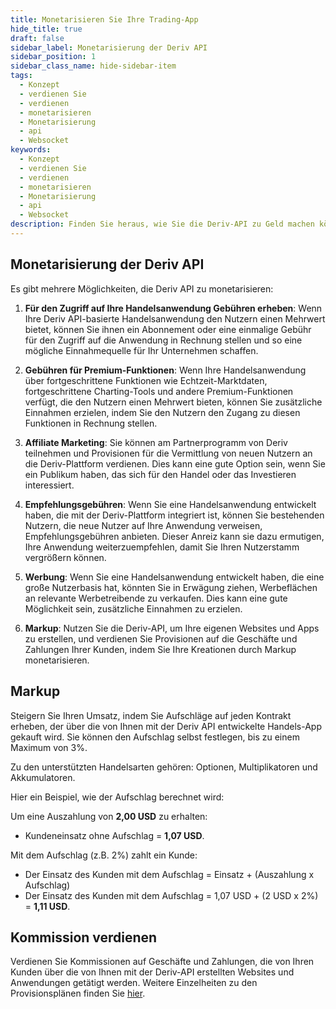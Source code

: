 ```yaml
---
title: Monetarisieren Sie Ihre Trading-App
hide_title: true
draft: false
sidebar_label: Monetarisierung der Deriv API
sidebar_position: 1
sidebar_class_name: hide-sidebar-item
tags:
  - Konzept
  - verdienen Sie
  - verdienen
  - monetarisieren
  - Monetarisierung
  - api
  - Websocket
keywords:
  - Konzept
  - verdienen Sie
  - verdienen
  - monetarisieren
  - Monetarisierung
  - api
  - Websocket
description: Finden Sie heraus, wie Sie die Deriv-API zu Geld machen können, indem Sie ein Deriv-Partner werden, Werbung in Ihrer Trading-App schalten oder Premium-Funktionen anbieten.
---
```


## Monetarisierung der Deriv API

Es gibt mehrere Möglichkeiten, die Deriv API zu monetarisieren:

1. **Für den Zugriff auf Ihre Handelsanwendung Gebühren erheben**: Wenn Ihre Deriv API-basierte Handelsanwendung den Nutzern einen Mehrwert bietet, können Sie ihnen ein Abonnement oder eine einmalige Gebühr für den Zugriff auf die Anwendung in Rechnung stellen und so eine mögliche Einnahmequelle für Ihr Unternehmen schaffen.

2. **Gebühren für Premium-Funktionen**: Wenn Ihre Handelsanwendung über fortgeschrittene Funktionen wie Echtzeit-Marktdaten, fortgeschrittene Charting-Tools und andere Premium-Funktionen verfügt, die den Nutzern einen Mehrwert bieten, können Sie zusätzliche Einnahmen erzielen, indem Sie den Nutzern den Zugang zu diesen Funktionen in Rechnung stellen.

3. **Affiliate Marketing**: Sie können am Partnerprogramm von Deriv teilnehmen und Provisionen für die Vermittlung von neuen Nutzern an die Deriv-Plattform verdienen. Dies kann eine gute Option sein, wenn Sie ein Publikum haben, das sich für den Handel oder das Investieren interessiert.

4. **Empfehlungsgebühren**: Wenn Sie eine Handelsanwendung entwickelt haben, die mit der Deriv-Plattform integriert ist, können Sie bestehenden Nutzern, die neue Nutzer auf Ihre Anwendung verweisen, Empfehlungsgebühren anbieten. Dieser Anreiz kann sie dazu ermutigen, Ihre Anwendung weiterzuempfehlen, damit Sie Ihren Nutzerstamm vergrößern können.

5. **Werbung**: Wenn Sie eine Handelsanwendung entwickelt haben, die eine große Nutzerbasis hat, könnten Sie in Erwägung ziehen, Werbeflächen an relevante Werbetreibende zu verkaufen. Dies kann eine gute Möglichkeit sein, zusätzliche Einnahmen zu erzielen.

6. **Markup**: Nutzen Sie die Deriv-API, um Ihre eigenen Websites und Apps zu erstellen, und verdienen Sie Provisionen auf die Geschäfte und Zahlungen Ihrer Kunden, indem Sie Ihre Kreationen durch Markup monetarisieren.

## Markup

Steigern Sie Ihren Umsatz, indem Sie Aufschläge auf jeden Kontrakt erheben, der über die von Ihnen mit der Deriv API entwickelte Handels-App gekauft wird. Sie können den Aufschlag selbst festlegen, bis zu einem Maximum von 3%.

Zu den unterstützten Handelsarten gehören: Optionen, Multiplikatoren und Akkumulatoren.

Hier ein Beispiel, wie der Aufschlag berechnet wird:

Um eine Auszahlung von **2,00 USD** zu erhalten:

- Kundeneinsatz ohne Aufschlag = **1,07 USD**.

Mit dem Aufschlag (z.B. 2%) zahlt ein Kunde:

- Der Einsatz des Kunden mit dem Aufschlag = Einsatz + (Auszahlung x Aufschlag)
- Der Einsatz des Kunden mit dem Aufschlag = 1,07 USD + (2 USD x 2%) = **1,11 USD**.

## Kommission verdienen

Verdienen Sie Kommissionen auf Geschäfte und Zahlungen, die von Ihren Kunden über die von Ihnen mit der Deriv-API erstellten Websites und Anwendungen getätigt werden. Weitere Einzelheiten zu den Provisionsplänen finden Sie [hier](https://www.deriv.com/partners/affiliate-ib).
